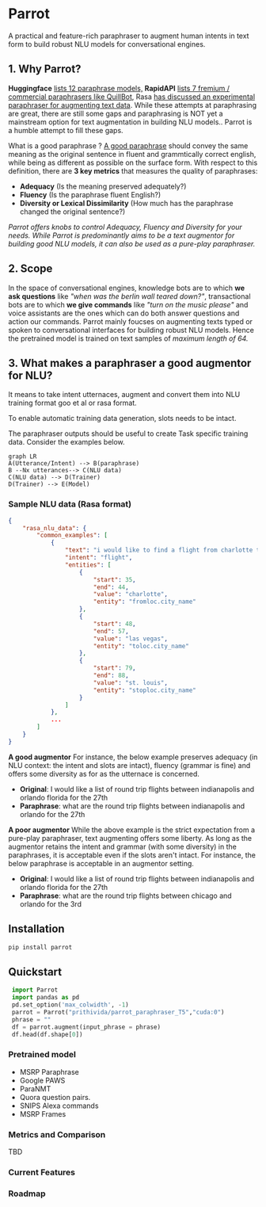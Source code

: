 
# Parrot
A practical and feature-rich paraphraser to augment human intents in text form to build robust NLU models for conversational engines.

## 1. Why Parrot?
**Huggingface** [lists 12 paraphrase models,](https://huggingface.co/models?pipeline_tag=text2text-generation&search=paraphrase)  **RapidAPI** [lists 7 fremium / commercial paraphrasers like QuillBot](https://rapidapi.com/search/paraphrase?section=apis&page=1), Rasa [has discussed an experimental paraphraser for augmenting text data](https://forum.rasa.com/t/paraphrasing-for-nlu-data-augmentation-experimental/27744). While these attempts at paraphrasing are great, there are still some gaps and paraphrasing is NOT yet a mainstream option for text augmentation in building NLU models.. Parrot is a humble attempt to fill these gaps.

What is a good paraphrase ? [A good paraphrase](https://www.aclweb.org/anthology/D10-1090.pdf) should convey the same meaning as the original sentence in fluent and grammtically correct english, while being as different as possible on the surface form. With respect to this definition, there are **3 key metrics** that measures the quality of paraphrases:

 - **Adequacy** (Is the meaning preserved adequately?) 
 - **Fluency** (Is the paraphrase fluent English?) 
 - **Diversity or Lexical Dissimilarity** (How much has the paraphrase changed the original sentence?)

*Parrot offers knobs to control Adequacy, Fluency and Diversity for your needs. While Parrot is predominantly aims to be a text augmentor for building good NLU models, it can also be used as a pure-play paraphraser.*

## 2. Scope

In the space of conversational engines, knowledge bots are to which **we ask questions** like *"when was the berlin wall teared down?"*, transactional bots are to which **we give commands** like *"turn on the music please"* and voice assistants are the ones which can do both answer questions and action our commands. Parrot mainly foucses on augmenting texts typed or spoken to conversational interfaces for building robust NLU models. Hence the pretrained model is trained  on text samples of *maximum length of 64.*


## 3. What makes a paraphraser a good augmentor for NLU?

It means to take intent utternaces, augment and convert them into NLU training format goo et al or rasa format.

To enable automatic training data generation, slots needs to be intact.

The paraphraser outputs should be useful to create Task specific training data. Consider the examples below.

```mermaid
graph LR
A(Utterance/Intent) --> B(paraphrase)
B --Nx utterances--> C(NLU data)
C(NLU data) --> D(Trainer)
D(Trainer) --> E(Model)
```

### Sample NLU data (Rasa format)

```json
{
    "rasa_nlu_data": {
        "common_examples": [
            {
                "text": "i would like to find a flight from charlotte to las vegas that makes a stop in st. louis",
                "intent": "flight",
                "entities": [
                    {
                        "start": 35,
                        "end": 44,
                        "value": "charlotte",
                        "entity": "fromloc.city_name"
                    },
                    {
                        "start": 48,
                        "end": 57,
                        "value": "las vegas",
                        "entity": "toloc.city_name"
                    },
                    {
                        "start": 79,
                        "end": 88,
                        "value": "st. louis",
                        "entity": "stoploc.city_name"
                    }
                ]
            },
            ...
        ]
    }
}
```

**A good augmentor**
For instance, the below example preserves adequacy (in NLU context: the intent and slots are intact), fluency (grammar is fine) and offers some diversity as for as the utternace is concerned.

 - **Original**:  I would like a list of round trip flights between indianapolis and orlando florida for the 27th
 - **Paraphrase**: what are the round trip flights between indianapolis and orlando for the 27th

**A poor augmentor**
While the above example is the strict expectation from a pure-play paraphraser, text augmenting offers some liberty.  As long as the augmentor retains the intent and grammar (with some diversity) in the paraphrases, it is acceptable even if the slots aren't intact. For instance, the below paraphrase is acceptable in an augmentor setting.

 - **Original**:  I would like a list of round trip flights between indianapolis and orlando florida for the 27th
 - **Paraphrase**: what are the round trip flights between chicago and orlando for the 3rd


## Installation
```python
pip install parrot
```

## Quickstart
```python
 import Parrot
 import pandas as pd
 pd.set_option('max_colwidth', -1)
 parrot = Parrot("prithivida/parrot_paraphraser_T5","cuda:0")
 phrase = ""
 df = parrot.augment(input_phrase = phrase)
 df.head(df.shape[0])
```

### Pretrained model

 - MSRP Paraphrase 
 - Google PAWS 
 - ParaNMT 
 - Quora question pairs. 
 - SNIPS Alexa commands
 - MSRP Frames

###  Metrics and Comparison
TBD

### Current Features

### Roadmap
